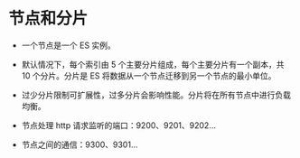 # 节点和分片

- 一个节点是一个 ES 实例。
- 默认情况下，每个索引由 5 个主要分片组成，每个主要分片有一个副本，共 10 个分片。分片是 ES 将数据从一个节点迁移到另一个节点的最小单位。
- 过少分片限制可扩展性，过多分片会影响性能。分片将在所有节点中进行负载均衡。

- 节点处理 http 请求监听的端口：9200、9201、9202...
- 节点之间的通信：9300、9301...
